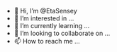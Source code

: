 - 👋 Hi, I’m @EtaSensey
- 👀 I’m interested in ...
- 🌱 I’m currently learning ...
- 💞️ I’m looking to collaborate on ...
- 📫 How to reach me ...

<!---
EtaSensey/EtaSensey is a ✨ special ✨ repository because its `README.md` (this file) appears on your GitHub profile.
You can click the Preview link to take a look at your changes.
--->
